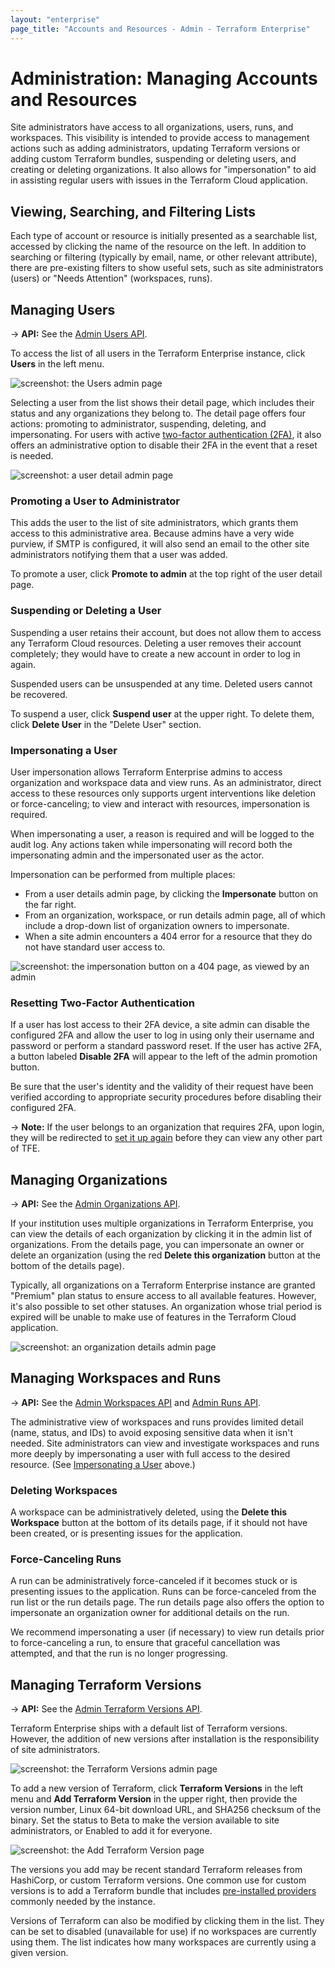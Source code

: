 ```yaml
---
layout: "enterprise"
page_title: "Accounts and Resources - Admin - Terraform Enterprise"
---
```


# Administration: Managing Accounts and Resources

Site administrators have access to all organizations, users, runs, and workspaces. This visibility is intended to provide access to management actions such as adding administrators, updating Terraform versions or adding custom Terraform bundles, suspending or deleting users, and creating or deleting organizations. It also allows for "impersonation" to aid in assisting regular users with issues in the Terraform Cloud application.

## Viewing, Searching, and Filtering Lists

Each type of account or resource is initially presented as a searchable list, accessed by clicking the name of the resource on the left. In addition to searching or filtering (typically by email, name, or other relevant attribute), there are pre-existing filters to show useful sets, such as site administrators (users) or "Needs Attention" (workspaces, runs).

## Managing Users

-> **API:** See the [Admin Users API](/docs/cloud/api/admin/users.html).

To access the list of all users in the Terraform Enterprise instance, click **Users** in the left menu.

![screenshot: the Users admin page](./images/admin-users.png)

Selecting a user from the list shows their detail page, which includes their status and any organizations they belong to. The detail page offers four actions: promoting to administrator, suspending, deleting, and impersonating. For users with active [two-factor authentication (2FA)](/docs/cloud/users-teams-organizations/2fa.html), it also offers an administrative option to disable their 2FA in the event that a reset is needed.

![screenshot: a user detail admin page](./images/admin-user-details.png)

### Promoting a User to Administrator

This adds the user to the list of site administrators, which grants them access to this administrative area. Because admins have a very wide purview, if SMTP is configured, it will also send an email to the other site administrators notifying them that a user was added.

To promote a user, click **Promote to admin** at the top right of the user detail page.

### Suspending or Deleting a User

Suspending a user retains their account, but does not allow them to access any Terraform Cloud resources. Deleting a user removes their account completely; they would have to create a new account in order to log in again.

Suspended users can be unsuspended at any time. Deleted users cannot be recovered.

To suspend a user, click **Suspend user** at the upper right. To delete them, click **Delete User** in the "Delete User" section.

### Impersonating a User

User impersonation allows Terraform Enterprise admins to access organization and workspace data and view runs. As an administrator, direct access to these resources only supports urgent interventions like deletion or force-canceling; to view and interact with resources, impersonation is required.

When impersonating a user, a reason is required and will be logged to the audit log. Any actions taken while impersonating will record both the impersonating admin and the impersonated user as the actor.

Impersonation can be performed from multiple places:

- From a user details admin page, by clicking the **Impersonate** button on the far right.
- From an organization, workspace, or run details admin page, all of which include a drop-down list of organization owners to impersonate.
- When a site admin encounters a 404 error for a resource that they do not have standard user access to.

![screenshot: the impersonation button on a 404 page, as viewed by an admin](./images/admin-404-impersonate.png)

### Resetting Two-Factor Authentication

If a user has lost access to their 2FA device, a site admin can disable the configured 2FA and allow the user to log in using only their username and password or perform a standard password reset. If the user has active 2FA, a button labeled **Disable 2FA** will appear to the left of the admin promotion button.

Be sure that the user's identity and the validity of their request have been verified according to appropriate security procedures before disabling their configured 2FA.

-> **Note:** If the user belongs to an organization that requires 2FA, upon login, they will be redirected to [set it up again](/docs/cloud/users-teams-organizations/2fa.html) before they can view any other part of TFE.

## Managing Organizations

-> **API:** See the [Admin Organizations API](/docs/cloud/api/admin/organizations.html).

If your institution uses multiple organizations in Terraform Enterprise, you can view the details of each organization by clicking it in the admin list of organizations. From the details page, you can impersonate an owner or delete an organization (using the red **Delete this organization** button at the bottom of the details page).

Typically, all organizations on a Terraform Enterprise instance are granted "Premium" plan status to ensure access to all available features. However, it's also possible to set other statuses. An organization whose trial period is expired will be unable to make use of features in the Terraform Cloud application.

![screenshot: an organization details admin page](./images/admin-organization-details.png)

## Managing Workspaces and Runs

-> **API:** See the [Admin Workspaces API](/docs/cloud/api/admin/workspaces.html) and [Admin Runs API](/docs/cloud/api/admin/runs.html).

The administrative view of workspaces and runs provides limited detail (name, status, and IDs) to avoid exposing sensitive data when it isn't needed. Site administrators can view and investigate workspaces and runs more deeply by impersonating a user with full access to the desired resource. (See [Impersonating a User](#impersonating-a-user) above.)

### Deleting Workspaces

A workspace can be administratively deleted, using the **Delete this Workspace** button at the bottom of its details page, if it should not have been created, or is presenting issues for the application.

### Force-Canceling Runs

A run can be administratively force-canceled if it becomes stuck or is presenting issues to the application. Runs can be force-canceled from the run list or the run details page. The run details page also offers the option to impersonate an organization owner for additional details on the run.

We recommend impersonating a user (if necessary) to view run details prior to force-canceling a run, to ensure that graceful cancellation was attempted, and that the run is no longer progressing.

## Managing Terraform Versions

-> **API:** See the [Admin Terraform Versions API](/docs/cloud/api/admin/terraform-versions.html).

Terraform Enterprise ships with a default list of Terraform versions. However, the addition of new versions after installation is the responsibility of site administrators.

![screenshot: the Terraform Versions admin page](./images/admin-versions.png)

To add a new version of Terraform, click **Terraform Versions** in the left menu and **Add Terraform Version** in the upper right, then provide the version number, Linux 64-bit download URL, and SHA256 checksum of the binary. Set the status to Beta to make the version available to site administrators, or Enabled to add it for everyone.

![screenshot: the Add Terraform Version page](./images/admin-version-add.png)

The versions you add may be recent standard Terraform releases from HashiCorp, or custom Terraform versions. One common use for custom versions is to add a Terraform bundle that includes [pre-installed providers](/docs/cloud/run/index.html#custom-and-community-providers) commonly needed by the instance.

Versions of Terraform can also be modified by clicking them in the list. They can be set to disabled (unavailable for use) if no workspaces are currently using them. The list indicates how many workspaces are currently using a given version.
